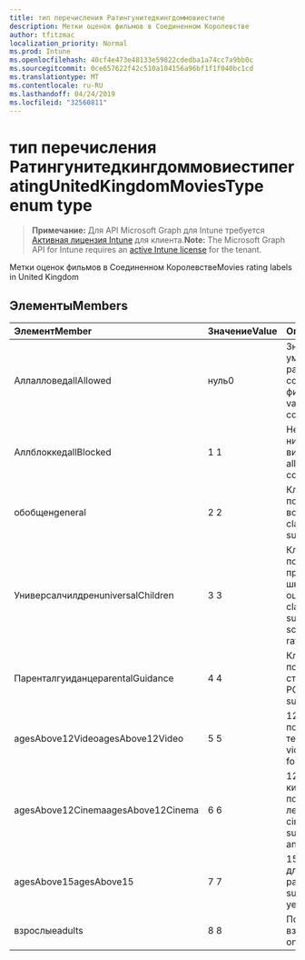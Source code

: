 ```yaml
---
title: тип перечисления Ратингунитедкингдоммовиестипе
description: Метки оценок фильмов в Соединенном Королевстве
author: tfitzmac
localization_priority: Normal
ms.prod: Intune
ms.openlocfilehash: 40cf4e473e48133e59822cdedba1a74cc7a9bb0c
ms.sourcegitcommit: 0ce657622f42c510a104156a96bf1f1f040bc1cd
ms.translationtype: MT
ms.contentlocale: ru-RU
ms.lasthandoff: 04/24/2019
ms.locfileid: "32560811"
---
```

# <a name="ratingunitedkingdommoviestype-enum-type"></a><span data-ttu-id="034f9-103">тип перечисления Ратингунитедкингдоммовиестипе</span><span class="sxs-lookup"><span data-stu-id="034f9-103">ratingUnitedKingdomMoviesType enum type</span></span>

> <span data-ttu-id="034f9-104">**Примечание:** Для API Microsoft Graph для Intune требуется [Активная лицензия Intune](https://go.microsoft.com/fwlink/?linkid=839381) для клиента.</span><span class="sxs-lookup"><span data-stu-id="034f9-104">**Note:** The Microsoft Graph API for Intune requires an [active Intune license](https://go.microsoft.com/fwlink/?linkid=839381) for the tenant.</span></span>

<span data-ttu-id="034f9-105">Метки оценок фильмов в Соединенном Королевстве</span><span class="sxs-lookup"><span data-stu-id="034f9-105">Movies rating labels in United Kingdom</span></span>

## <a name="members"></a><span data-ttu-id="034f9-106">Элементы</span><span class="sxs-lookup"><span data-stu-id="034f9-106">Members</span></span>
|<span data-ttu-id="034f9-107">Элемент</span><span class="sxs-lookup"><span data-stu-id="034f9-107">Member</span></span>|<span data-ttu-id="034f9-108">Значение</span><span class="sxs-lookup"><span data-stu-id="034f9-108">Value</span></span>|<span data-ttu-id="034f9-109">Описание</span><span class="sxs-lookup"><span data-stu-id="034f9-109">Description</span></span>|
|:---|:---|:---|
|<span data-ttu-id="034f9-110">Аллалловед</span><span class="sxs-lookup"><span data-stu-id="034f9-110">allAllowed</span></span>|<span data-ttu-id="034f9-111">нуль</span><span class="sxs-lookup"><span data-stu-id="034f9-111">0</span></span>|<span data-ttu-id="034f9-112">Значение по умолчанию, разрешить все содержимое фильмов</span><span class="sxs-lookup"><span data-stu-id="034f9-112">Default value, allow all movies content</span></span>|
|<span data-ttu-id="034f9-113">Аллблоккед</span><span class="sxs-lookup"><span data-stu-id="034f9-113">allBlocked</span></span>|<span data-ttu-id="034f9-114">1 </span><span class="sxs-lookup"><span data-stu-id="034f9-114">1</span></span>|<span data-ttu-id="034f9-115">Не разрешать никакие видеоролики</span><span class="sxs-lookup"><span data-stu-id="034f9-115">Do not allow any movies content</span></span>|
|<span data-ttu-id="034f9-116">обобщен</span><span class="sxs-lookup"><span data-stu-id="034f9-116">general</span></span>|<span data-ttu-id="034f9-117">2 </span><span class="sxs-lookup"><span data-stu-id="034f9-117">2</span></span>|<span data-ttu-id="034f9-118">Классификация U подходит для всех возраста</span><span class="sxs-lookup"><span data-stu-id="034f9-118">The U classification is suitable for all ages</span></span>|
|<span data-ttu-id="034f9-119">Универсалчилдрен</span><span class="sxs-lookup"><span data-stu-id="034f9-119">universalChildren</span></span>|<span data-ttu-id="034f9-120">3 </span><span class="sxs-lookup"><span data-stu-id="034f9-120">3</span></span>|<span data-ttu-id="034f9-121">Классификация UC подходит для детей, предшествующих школе, старой метки оценки</span><span class="sxs-lookup"><span data-stu-id="034f9-121">The UC classification is suitable for pre-school children, an old rating label</span></span>|
|<span data-ttu-id="034f9-122">Паренталгуиданце</span><span class="sxs-lookup"><span data-stu-id="034f9-122">parentalGuidance</span></span>|<span data-ttu-id="034f9-123">4 </span><span class="sxs-lookup"><span data-stu-id="034f9-123">4</span></span>|<span data-ttu-id="034f9-124">Классификация PG подходит для старшего уровня</span><span class="sxs-lookup"><span data-stu-id="034f9-124">The PG classification is suitable for mature</span></span>|
|<span data-ttu-id="034f9-125">agesAbove12Video</span><span class="sxs-lookup"><span data-stu-id="034f9-125">agesAbove12Video</span></span>|<span data-ttu-id="034f9-126">5 </span><span class="sxs-lookup"><span data-stu-id="034f9-126">5</span></span>|<span data-ttu-id="034f9-127">12, выпуск видео, подходящий в течение 12 лет</span><span class="sxs-lookup"><span data-stu-id="034f9-127">12, video release suitable for 12 years and over</span></span>|
|<span data-ttu-id="034f9-128">agesAbove12Cinema</span><span class="sxs-lookup"><span data-stu-id="034f9-128">agesAbove12Cinema</span></span>|<span data-ttu-id="034f9-129">6 </span><span class="sxs-lookup"><span data-stu-id="034f9-129">6</span></span>|<span data-ttu-id="034f9-130">12A, выпуск в кинотеатрах, подходящий для 12 лет и более</span><span class="sxs-lookup"><span data-stu-id="034f9-130">12A, cinema release suitable for 12 years and over</span></span>|
|<span data-ttu-id="034f9-131">agesAbove15</span><span class="sxs-lookup"><span data-stu-id="034f9-131">agesAbove15</span></span>|<span data-ttu-id="034f9-132">7 </span><span class="sxs-lookup"><span data-stu-id="034f9-132">7</span></span>|<span data-ttu-id="034f9-133">15, подходит только для 15 лет и более ранних версий.</span><span class="sxs-lookup"><span data-stu-id="034f9-133">15, suitable only for 15 years and older</span></span>|
|<span data-ttu-id="034f9-134">взрослые</span><span class="sxs-lookup"><span data-stu-id="034f9-134">adults</span></span>|<span data-ttu-id="034f9-135">8 </span><span class="sxs-lookup"><span data-stu-id="034f9-135">8</span></span>|<span data-ttu-id="034f9-136">Подходит только для взрослых</span><span class="sxs-lookup"><span data-stu-id="034f9-136">Suitable only for adults</span></span>|



